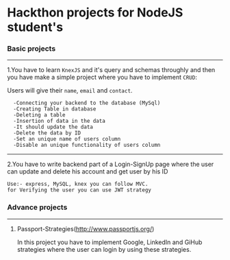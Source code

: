 # Hackthon projects for NodeJS student's

### Basic projects
---
1.You have to learn `KnexJS` and it's query and schemas throughly and then you have make a simple project where you have to implement `CRUD`: 

   Users will give their `name`, `email` and `contact`. 
   
      -Connecting your backend to the database (MySql)
      -Creating Table in database 
      -Deleting a table 
      -Insertion of data in the data 
      -It should update the data 
      -Delete the data by ID
      -Set an unique name of users column
      -Disable an unique functionality of users column

---
2.You have to write backend part of a Login-SignUp page where the user can update and delete his account and get user by his ID

```
Use:- express, MySQL, knex you can follow MVC.
for Verifying the user you can use JWT strategy
```

### Advance projects
---
1. Passport-Strategies(http://www.passportjs.org/)

   In this project you have to implement Google, LinkedIn and GiHub strategies where the user can login by using these strategies.
